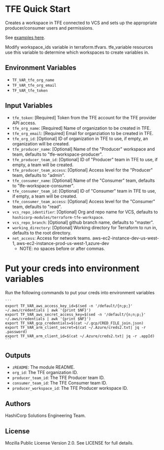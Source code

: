 # TFE Quick Start

Creates a workspace in TFE connected to VCS and sets up the appropriate producer/consumer users and permissions.

See [examples here](https://github.com/hashicorp-modules/terraform-tfe-workspace/tree/master/examples).

Modify workspace_ids variable in terraform.tfvars. tfe_variable resources use this variable to determine which workspaces to create variables in.

## Environment Variables

- `TF_VAR_tfe_org_name`
- `TF_VAR_tfe_org_email`
- `TF_VAR_tfe_token`

## Input Variables

- `tfe_token`: [Required] Token from the TFE account for the TFE provider API access.
- `tfe_org_name`: [Required] Name of organization to be created in TFE.
- `tfe_org_email`: [Required] Email for organziation to be created in TFE.
- `tfe_org_id`: [Optional] ID of organization in TFE to use, if empty, an organization will be created.
- `tfe_producer_name`: [Optional] Name of the "Producer" workspace and team, defaults to "tfe-workspace-producer".
- `tfe_producer_team_id`: [Optional] ID of "Producer" team in TFE to use, if empty, a team will be created.
- `tfe_producer_team_access`: [Optional] Access level for the "Producer" team, defaults to "admin".
- `tfe_consumer_name`: [Optional] Name of the "Consumer" team, defaults to "tfe-workspace-consumer".
- `tfe_consumer_team_id`: [Optional] ID of "Consumer" team in TFE to use, if empty, a team will be created.
- `tfe_consumer_team_access`: [Optional] Access level for the "Consumer" team, defaults to "read".
- `vcs_repo_identifier`: [Optional] Org and repo name for VCS, defaults to `hashicorp-modules/terraform-tfe-workspace`.
- `vcs_repo_branch`: [Optional] github branch name, defaults to "master".
- `working_directory`: [Optional] Working directory for Terraform to run in, defaults to the root directory.
- `net_access`: Access for network teams. aws-ec2-instance-dev-us-west-1, aws-ec2-instance-prod-us-west-1,azure-dev
    - NOTE: no spaces before or after commas.

# Put your creds into environment variables
Run the following commands to put your creds into environment variables

    ```
    export TF_VAR_aws_access_key_id=$(sed -n '/default/{n;p;}' ~/.aws/credentials | awk '{print $NF}')
    export TF_VAR_aws_secret_access_key=$(sed -n '/default/{n;n;p;}' ~/.aws/credentials | awk '{print $NF}')
    export TF_VAR_gcp_credentials=$(cat ~/.gcp/CRED_FILE_join.json)
    export TF_VAR_arm_client_secret=$(cat ~/.Azure/creds2.txt| jq -r .password)
    export TF_VAR_arm_client_id=$(cat ~/.Azure/creds2.txt| jq -r .appId)
    ```



## Outputs

- `zREADME`: The module README.
- `org_id`: The TFE organization ID.
- `producer_team_id`: The TFE Producer team ID.
- `consumer_team_id`: The TFE Consumer team ID.
- `producer_workspace_id`: The TFE Producer workspace ID.





## Authors

HashiCorp Solutions Engineering Team.

## License

Mozilla Public License Version 2.0. See LICENSE for full details.
